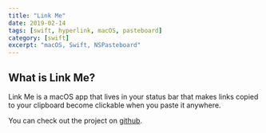```yaml
---
title: "Link Me"
date: 2019-02-14
tags: [swift, hyperlink, macOS, pasteboard]
category: [swift]
excerpt: "macOS, Swift, NSPasteboard"
---
```




## What is Link Me?

Link Me is a macOS app that lives in your status bar that makes links copied to your clipboard become clickable when you paste it anywhere.

You can check out the project on [github](https://github.com/link-me).

